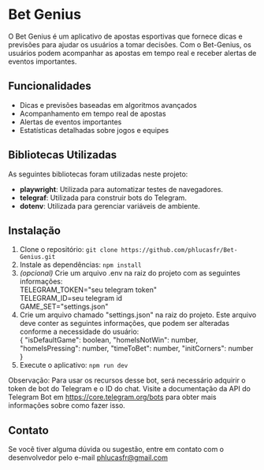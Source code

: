 # Bet Genius

O Bet Genius é um aplicativo de apostas esportivas que fornece dicas e previsões para ajudar os usuários a tomar decisões. Com o Bet-Genius, os usuários podem acompanhar as apostas em tempo real e receber alertas de eventos importantes.

## Funcionalidades
- Dicas e previsões baseadas em algoritmos avançados
- Acompanhamento em tempo real de apostas
- Alertas de eventos importantes
- Estatísticas detalhadas sobre jogos e equipes

## Bibliotecas Utilizadas
As seguintes bibliotecas foram utilizadas neste projeto:

- **playwright**: Utilizada para automatizar testes de navegadores.
- **telegraf**: Utilizada para construir bots do Telegram.
- **dotenv**: Utilizada para gerenciar variáveis de ambiente.

## Instalação
1. Clone o repositório: `git clone https://github.com/phlucasfr/Bet-Genius.git`
2. Instale as dependências: `npm install`
3. *(opcional)* Crie um arquivo .env na raiz do projeto com as seguintes informações:<br>
TELEGRAM_TOKEN="seu telegram token"<br>
TELEGRAM_ID=seu telegram id<br>
GAME_SET="settings.json"
4. Crie um arquivo chamado "settings.json" na raiz do projeto. Este arquivo deve conter as seguintes informações, que podem ser alteradas conforme a necessidade do usuário:<br>{
"isDefaultGame": boolean,
"homeIsNotWin": number,
"homeIsPressing": number,
"timeToBet": number,
"initCorners": number
}
6. Execute o aplicativo: `npm run dev`

Observação:
Para usar os recursos desse bot, será necessário adquirir o token de bot do Telegram e o ID do chat. Visite a documentação da API do Telegram Bot em https://core.telegram.org/bots para obter mais informações sobre como fazer isso.

## Contato

Se você tiver alguma dúvida ou sugestão, entre em contato com o desenvolvedor pelo e-mail phlucasfr@gmail.com

